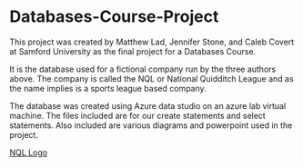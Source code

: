 # Databases-Course-Project

This project was created by Matthew Lad, Jennifer Stone, and Caleb Covert at Samford University as the final project for a Databases Course.

It is the database used for a fictional company run by the three authors above. The company is called the NQL or National Quidditch League and as the name implies is a sports league based company.

The database was created using Azure data studio on an azure lab virtual machine. The files included are for our create statements and select statements. Also included are various diagrams and powerpoint used in the project.

[NQL Logo](NQL_LOGO.PNG)
